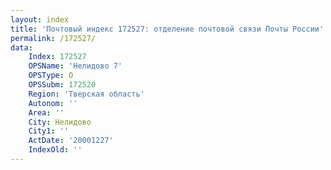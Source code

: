 ```yaml
---
layout: index
title: 'Почтовый индекс 172527: отделение почтовой связи Почты России'
permalink: /172527/
data:
    Index: 172527
    OPSName: 'Нелидово 7'
    OPSType: О
    OPSSubm: 172520
    Region: 'Тверская область'
    Autonom: ''
    Area: ''
    City: Нелидово
    City1: ''
    ActDate: '20001227'
    IndexOld: ''
---
```

